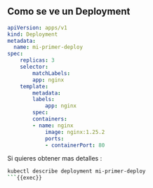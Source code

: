 ﻿## Como se ve un Deployment

```yaml
apiVersion: apps/v1
kind: Deployment
metadata:
  name: mi-primer-deploy
spec:
    replicas: 3
    selector:
        matchLabels:
        app: nginx
    template:
        metadata:
        labels:
            app: nginx
        spec:
        containers:
        - name: nginx
            image: nginx:1.25.2
            ports:
            - containerPort: 80
```
Si quieres obtener mas detalles :

```bash
kubectl describe deployment mi-primer-deploy
```{{exec}}
